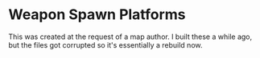 Weapon Spawn Platforms
======================

This was created at the request of a map author.
I built these a while ago, but the files got corrupted so it's essentially a rebuild now.
